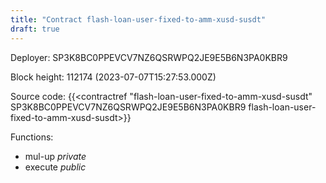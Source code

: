 ```yaml
---
title: "Contract flash-loan-user-fixed-to-amm-xusd-susdt"
draft: true
---
```

Deployer: SP3K8BC0PPEVCV7NZ6QSRWPQ2JE9E5B6N3PA0KBR9


 



Block height: 112174 (2023-07-07T15:27:53.000Z)

Source code: {{<contractref "flash-loan-user-fixed-to-amm-xusd-susdt" SP3K8BC0PPEVCV7NZ6QSRWPQ2JE9E5B6N3PA0KBR9 flash-loan-user-fixed-to-amm-xusd-susdt>}}

Functions:

* mul-up _private_
* execute _public_
